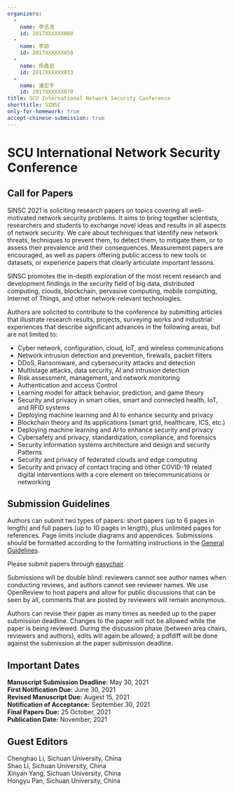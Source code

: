 ```yaml
---
organizers:
  -
    name: 李丞浩
    id: 2017XXXXXX008
  -
    name: 李劭
    id: 2017XXXXXX050
  -
    name: 杨鑫岩
    id: 2017XXXXXX033
  -
    name: 潘宏宇
    id: 2017XXXXXX070
title: SCU International Network Security Conference
shorttitle: SINSC
only-for-homework: true
accept-chinese-submission: true
---
```


# **SCU International Network Security Conference**

## **Call for Papers**

SINSC 2021 is soliciting research papers on topics covering all well-motivated network security problems. It aims to bring together scientists, researchers and students to exchange novel ideas and results in all aspects of network security. We care about techniques that identify new network threats, techniques to prevent them, to detect them, to mitigate them, or to assess their prevalence and their consequences. Measurement papers are encouraged, as well as papers offering public access to new tools or datasets, or experience papers that clearly articulate important lessons.

SINSC promotes the in-depth exploration of the most recent research and development findings in the security field of big data, distributed computing, clouds, blockchain, pervasive computing, mobile computing, Internet of Things, and other network-relevant technologies.

Authors are solicited to contribute to the conference by submitting articles that illustrate research results, projects, surveying works and industrial experiences that describe significant advances in the following areas, but are not limited to:

* Cyber network, configuration, cloud, IoT, and wireless communications
* Network intrusion detection and prevention, firewalls, packet filters
* DDoS, Ransomware, and cybersecurity attacks and detection
* Multistage attacks, data security, AI and intrusion detection
* Risk assessment, management, and network monitoring
* Authentication and access Control
* Learning model for attack behavior, prediction, and game theory
* Security and privacy in smart cities, smart and connected health, IoT, and RFID systems
* Deploying machine learning and AI to enhance security and privacy
* Blockchain theory and its applications (smart grid, healthcare, ICS, etc.)
* Deploying machine learning and AI to enhance security and privacy
* Cybersafety and privacy, standardization, compliance, and forensics
* Security information systems architecture and design and security Patterns
* Security and privacy of federated clouds and edge computing
* Security and privacy of contact tracing and other COVID-19 related digital interventions with a core element on telecommunications or networking

## **Submission Guidelines**

Authors can submit two types of papers: short papers (up to 6 pages in length) and full papers (up to 10 pages in length), plus unlimited pages for references. Page limits include diagrams and appendices. Submissions should be formatted according to the formatting instructions in the [General Guidelines](https://owl.purdue.edu/owl/research_and_citation/ieee_style/ieee_general_format.html).

Please submit papers through [easychair](https://easychair.org/conferences/?conf=sinsc2021).

Submissions will be double blind: reviewers cannot see author names when conducting reviews, and authors cannot see reviewer names. We use OpenReview to host papers and allow for public discussions that can be seen by all, comments that are posted by reviewers will remain anonymous. 

Authors can revise their paper as many times as needed up to the paper submission deadline. Changes to the paper will not be allowed while the paper is being reviewed. During the discussion phase (between area chairs, reviewers and authors), edits will again be allowed; a pdfdiff will be done against the submission at the paper submission deadline. 

##  **Important Dates**

**Manuscript Submission Deadline:** May 30, 2021  
**First Notification Due:** June 30, 2021  
**Revised Manuscript Due:** Augest 15, 2021  
**Notification of Acceptance:** September 30, 2021  
**Final Papers Due:** 25 October, 2021  
**Publication Date:** November, 2021  

## **Guest Editors**

Chenghao Li, Sichuan University, China  
Shao Li, Sichuan University, China  
Xinyan Yang, Sichuan University, China  
Hongyu Pan, Sichuan University, China  
